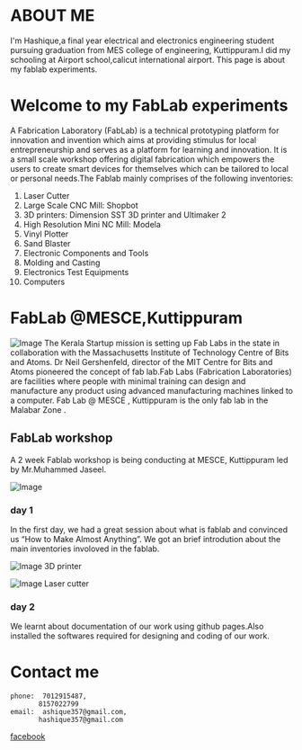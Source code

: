 # ABOUT ME
  I'm Hashique,a final year electrical and electronics engineering student pursuing graduation from MES college of engineering, Kuttippuram.I did my schooling at Airport school,calicut international airport. This page is about my fablab experiments.
  

          
# Welcome to my FabLab experiments
  A Fabrication Laboratory (FabLab) is a technical prototyping platform for innovation and invention which aims at providing stimulus for local entrepreneurship and serves as a platform for learning and innovation. It is a small scale workshop offering digital fabrication which empowers the users to create smart devices for themselves which can be tailored to local or personal needs.The Fablab mainly comprises of the following inventories:
  1. Laser Cutter
  2. Large Scale CNC Mill: Shopbot
  3. 3D printers: Dimension SST 3D printer and Ultimaker 2
  4. High Resolution Mini NC Mill: Modela
  5. Vinyl Plotter
  6. Sand Blaster
  7. Electronic Components and Tools
  8. Molding and Casting
  9. Electronics Test Equipments
  10. Computers
  
# FabLab @MESCE,Kuttippuram
  ![Image](28934103-4cb9ab5e-789d-11e7-9e01-2a1906641b1f.jpg)
  The Kerala Startup mission is setting up Fab Labs in the state in collaboration with the Massachusetts Institute of Technology Centre of Bits and Atoms. Dr Neil Gershenfeld, director of the MIT Centre for Bits and Atoms pioneered the concept of fab lab.Fab Labs (Fabrication Laboratories) are facilities where people with minimal training can design and manufacture any product using advanced manufacturing machines linked to a computer. Fab Lab @ MESCE , Kuttippuram is the only fab lab in the Malabar Zone .
  
## FabLab workshop
  A 2 week Fablab workshop is being conducting at MESCE, Kuttippuram led by Mr.Muhammed Jaseel.
  
![Image](Lecture01.jpg)
  
### day 1
   In the first day, we had a great session about what is fablab and convinced us “How to Make Almost Anything”. We got an brief introdution about the main inventories involoved in the fablab.
   
![Image](3DPrinter04.jpg)
   3D printer
   
![Image](LaserCutter01.jpg)
   Laser cutter
### day 2
   We learnt about documentation of our work using github pages.Also installed the softwares required for designing and coding of our work.
  
  
# Contact me
  
    phone:  7012915487,
           8157022799
    email:  ashique357@gmail.com,
           hashique357@gmail.com
     
   [facebook](https://www.facebook.com/hashboss007)
